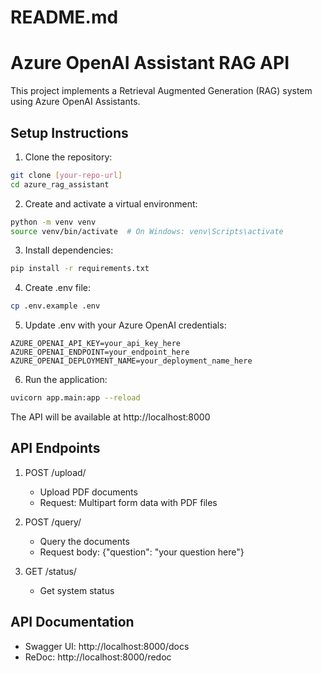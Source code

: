 # README.md
# Azure OpenAI Assistant RAG API

This project implements a Retrieval Augmented Generation (RAG) system using Azure OpenAI Assistants.

## Setup Instructions

1. Clone the repository:
```bash
git clone [your-repo-url]
cd azure_rag_assistant
```

2. Create and activate a virtual environment:
```bash
python -m venv venv
source venv/bin/activate  # On Windows: venv\Scripts\activate
```

3. Install dependencies:
```bash
pip install -r requirements.txt
```

4. Create .env file:
```bash
cp .env.example .env
```

5. Update .env with your Azure OpenAI credentials:
```
AZURE_OPENAI_API_KEY=your_api_key_here
AZURE_OPENAI_ENDPOINT=your_endpoint_here
AZURE_OPENAI_DEPLOYMENT_NAME=your_deployment_name_here
```

6. Run the application:
```bash
uvicorn app.main:app --reload
```

The API will be available at http://localhost:8000

## API Endpoints

1. POST /upload/
   - Upload PDF documents
   - Request: Multipart form data with PDF files

2. POST /query/
   - Query the documents
   - Request body: {"question": "your question here"}

3. GET /status/
   - Get system status

## API Documentation
- Swagger UI: http://localhost:8000/docs
- ReDoc: http://localhost:8000/redoc
